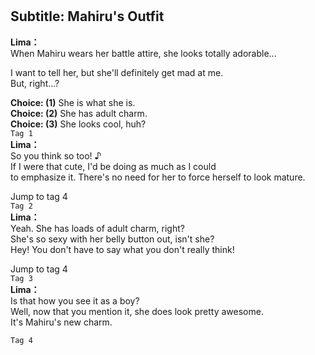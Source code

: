 # 

  
## Subtitle: Mahiru's Outfit
  
**Lima：**  
When Mahiru wears her battle attire, she looks totally adorable...  
  
I want to tell her, but she'll definitely get mad at me.  
But, right...?  
  
**Choice: (1)**  She is what she is.  
**Choice: (2)**  She has adult charm.  
**Choice: (3)**  She looks cool, huh?  
`Tag 1`  
**Lima：**  
So you think so too! ♪  
If I were that cute, I'd be doing as much as I could  
to emphasize it. There's no need for her to force herself to look mature.  
  
Jump to tag 4  
`Tag 2`  
**Lima：**  
Yeah. She has loads of adult charm, right?  
She's so sexy with her belly button out, isn't she?  
Hey! You don't have to say what you don't really think!  
  
Jump to tag 4  
`Tag 3`  
**Lima：**  
Is that how you see it as a boy?  
Well, now that you mention it, she does look pretty awesome.  
It's Mahiru's new charm.  
  
`Tag 4`  
